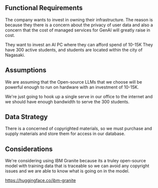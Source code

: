 ## Functional Requirements
The company wants to invest in owning their infrastructure. The reason is because they there is a concern about the privacy of user data and also a concern that the cost of managed services for GenAI will greatly raise in cost.

They want to invest an AI PC where they can afford spend of 10-15K They have 300 active students, and students are located within the city of Nagasaki.

## Assumptions
We are assuming that the Open-source LLMs that we choose will be powerful enough to run on hardware with an investment of 10-15K.

We're just going to hook up a single serve in our office to the internet and we should have enough bandwidth to serve the 300 students.

## Data Strategy
There is a concerned of copyrighted materials, so we must purchase and supply materials and store them for access in our database.

## Considerations
We're considering using IBM Granite because its a truley open-source model with training data that is traceable so we can avoid any copyright issues and we are able to know what is going on in the model.

https://huggingface.co/ibm-granite
